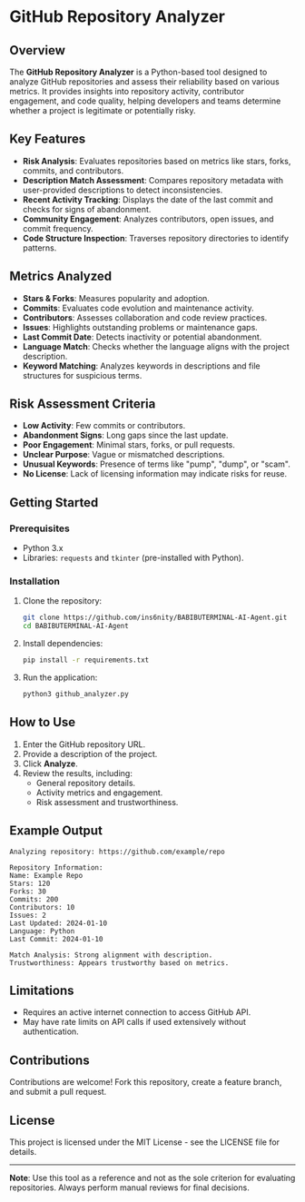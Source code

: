 # GitHub Repository Analyzer

## Overview
The **GitHub Repository Analyzer** is a Python-based tool designed to analyze GitHub repositories and assess their reliability based on various metrics. It provides insights into repository activity, contributor engagement, and code quality, helping developers and teams determine whether a project is legitimate or potentially risky.

## Key Features
- **Risk Analysis**: Evaluates repositories based on metrics like stars, forks, commits, and contributors.
- **Description Match Assessment**: Compares repository metadata with user-provided descriptions to detect inconsistencies.
- **Recent Activity Tracking**: Displays the date of the last commit and checks for signs of abandonment.
- **Community Engagement**: Analyzes contributors, open issues, and commit frequency.
- **Code Structure Inspection**: Traverses repository directories to identify patterns.

## Metrics Analyzed
- **Stars & Forks**: Measures popularity and adoption.
- **Commits**: Evaluates code evolution and maintenance activity.
- **Contributors**: Assesses collaboration and code review practices.
- **Issues**: Highlights outstanding problems or maintenance gaps.
- **Last Commit Date**: Detects inactivity or potential abandonment.
- **Language Match**: Checks whether the language aligns with the project description.
- **Keyword Matching**: Analyzes keywords in descriptions and file structures for suspicious terms.

## Risk Assessment Criteria
- **Low Activity**: Few commits or contributors.
- **Abandonment Signs**: Long gaps since the last update.
- **Poor Engagement**: Minimal stars, forks, or pull requests.
- **Unclear Purpose**: Vague or mismatched descriptions.
- **Unusual Keywords**: Presence of terms like "pump", "dump", or "scam".
- **No License**: Lack of licensing information may indicate risks for reuse.

## Getting Started
### Prerequisites
- Python 3.x
- Libraries: `requests` and `tkinter` (pre-installed with Python).

### Installation
1. Clone the repository:
   ```bash
   git clone https://github.com/ins6nity/BABIBUTERMINAL-AI-Agent.git
   cd BABIBUTERMINAL-AI-Agent
   ```
2. Install dependencies:
   ```bash
   pip install -r requirements.txt
   ```
3. Run the application:
   ```bash
   python3 github_analyzer.py
   ```

## How to Use
1. Enter the GitHub repository URL.
2. Provide a description of the project.
3. Click **Analyze**.
4. Review the results, including:
   - General repository details.
   - Activity metrics and engagement.
   - Risk assessment and trustworthiness.

## Example Output
```
Analyzing repository: https://github.com/example/repo

Repository Information:
Name: Example Repo
Stars: 120
Forks: 30
Commits: 200
Contributors: 10
Issues: 2
Last Updated: 2024-01-10
Language: Python
Last Commit: 2024-01-10

Match Analysis: Strong alignment with description.
Trustworthiness: Appears trustworthy based on metrics.
```

## Limitations
- Requires an active internet connection to access GitHub API.
- May have rate limits on API calls if used extensively without authentication.

## Contributions
Contributions are welcome! Fork this repository, create a feature branch, and submit a pull request.

## License
This project is licensed under the MIT License - see the LICENSE file for details.

---
**Note**: Use this tool as a reference and not as the sole criterion for evaluating repositories. Always perform manual reviews for final decisions.

